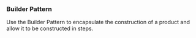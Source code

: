 ### Builder Pattern

Use the Builder Pattern to encapsulate the construction of a product and allow it to be constructed in steps.